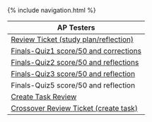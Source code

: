 {% include navigation.html %}

| AP Testers | 
| ------------- |
| [Review Ticket (study plan/reflection)](https://github.com/Gennalynb123/Individual-Algorithmic-Project/issues/7) |  
| [Finals-Quiz1 score/50 and corrections](https://gennalynb123.github.io/Individual-Algorithmic-Project/quiz1) | 
| [Finals-Quiz2 score/50 and reflections](https://gennalynb123.github.io/Individual-Algorithmic-Project/quiz2) |
| [Finals-Quiz3 score/50 and reflection](https://gennalynb123.github.io/Individual-Algorithmic-Project/quiz3) |
| Finals-Quiz5 score/50 and reflection |
| [Create Task Review](https://github.com/Gennalynb123/Individual-Algorithmic-Project/issues/6) |
| [Crossover Review Ticket (create task)](https://github.com/arushi10/individual/issues/6#issuecomment-1101625676) |


